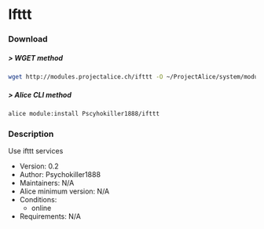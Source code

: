 # Ifttt

### Download

##### > WGET method
```bash
wget http://modules.projectalice.ch/ifttt -O ~/ProjectAlice/system/moduleInstallTickets/Ifttt.install
```

##### > Alice CLI method
```bash
alice module:install Pscyhokiller1888/ifttt
```

### Description
Use ifttt services

- Version: 0.2
- Author: Psychokiller1888
- Maintainers: N/A
- Alice minimum version: N/A
- Conditions:
  - online
- Requirements: N/A
